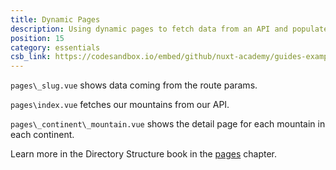 ```yaml
---
title: Dynamic Pages
description: Using dynamic pages to fetch data from an API and populate those pages
position: 15
category: essentials
csb_link: https://codesandbox.io/embed/github/nuxt-academy/guides-examples/tree/master/04_directory_structure/11_pages
---
```


<example-intro></example-intro>

`pages\_slug.vue` shows data coming from the route params.

`pages\index.vue` fetches our mountains from our API.

`pages\_continent\_mountain.vue` shows the detail page for each mountain in each continent.

<base-alert type="next">

Learn more in the Directory Structure book in the [pages](/guides/directory-structure/pages) chapter.

</base-alert>

<code-sandbox :src="csb_link"></code-sandbox>
